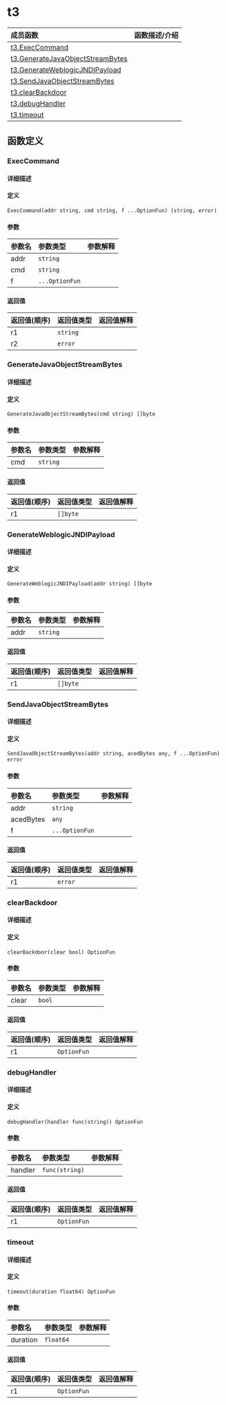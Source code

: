 # t3

|成员函数|函数描述/介绍|
|:------|:--------|
| [t3.ExecCommand](#execcommand) ||
| [t3.GenerateJavaObjectStreamBytes](#generatejavaobjectstreambytes) ||
| [t3.GenerateWeblogicJNDIPayload](#generateweblogicjndipayload) ||
| [t3.SendJavaObjectStreamBytes](#sendjavaobjectstreambytes) ||
| [t3.clearBackdoor](#clearbackdoor) ||
| [t3.debugHandler](#debughandler) ||
| [t3.timeout](#timeout) ||


## 函数定义
### ExecCommand

#### 详细描述


#### 定义

`ExecCommand(addr string, cmd string, f ...OptionFun) (string, error)`

#### 参数
|参数名|参数类型|参数解释|
|:-----------|:---------- |:-----------|
| addr | `string` |   |
| cmd | `string` |   |
| f | `...OptionFun` |   |

#### 返回值
|返回值(顺序)|返回值类型|返回值解释|
|:-----------|:---------- |:-----------|
| r1 | `string` |   |
| r2 | `error` |   |


### GenerateJavaObjectStreamBytes

#### 详细描述


#### 定义

`GenerateJavaObjectStreamBytes(cmd string) []byte`

#### 参数
|参数名|参数类型|参数解释|
|:-----------|:---------- |:-----------|
| cmd | `string` |   |

#### 返回值
|返回值(顺序)|返回值类型|返回值解释|
|:-----------|:---------- |:-----------|
| r1 | `[]byte` |   |


### GenerateWeblogicJNDIPayload

#### 详细描述


#### 定义

`GenerateWeblogicJNDIPayload(addr string) []byte`

#### 参数
|参数名|参数类型|参数解释|
|:-----------|:---------- |:-----------|
| addr | `string` |   |

#### 返回值
|返回值(顺序)|返回值类型|返回值解释|
|:-----------|:---------- |:-----------|
| r1 | `[]byte` |   |


### SendJavaObjectStreamBytes

#### 详细描述


#### 定义

`SendJavaObjectStreamBytes(addr string, acedBytes any, f ...OptionFun) error`

#### 参数
|参数名|参数类型|参数解释|
|:-----------|:---------- |:-----------|
| addr | `string` |   |
| acedBytes | `any` |   |
| f | `...OptionFun` |   |

#### 返回值
|返回值(顺序)|返回值类型|返回值解释|
|:-----------|:---------- |:-----------|
| r1 | `error` |   |


### clearBackdoor

#### 详细描述


#### 定义

`clearBackdoor(clear bool) OptionFun`

#### 参数
|参数名|参数类型|参数解释|
|:-----------|:---------- |:-----------|
| clear | `bool` |   |

#### 返回值
|返回值(顺序)|返回值类型|返回值解释|
|:-----------|:---------- |:-----------|
| r1 | `OptionFun` |   |


### debugHandler

#### 详细描述


#### 定义

`debugHandler(handler func(string)) OptionFun`

#### 参数
|参数名|参数类型|参数解释|
|:-----------|:---------- |:-----------|
| handler | `func(string)` |   |

#### 返回值
|返回值(顺序)|返回值类型|返回值解释|
|:-----------|:---------- |:-----------|
| r1 | `OptionFun` |   |


### timeout

#### 详细描述


#### 定义

`timeout(duration float64) OptionFun`

#### 参数
|参数名|参数类型|参数解释|
|:-----------|:---------- |:-----------|
| duration | `float64` |   |

#### 返回值
|返回值(顺序)|返回值类型|返回值解释|
|:-----------|:---------- |:-----------|
| r1 | `OptionFun` |   |


